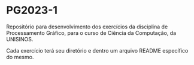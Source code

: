 # PG2023-1
 Repositório para desenvolvimento dos exercícios da disciplina de Processamento Gráfico, para o curso de Ciência da Computação, da UNISINOS.

Cada exercício terá seu diretório e dentro um arquivo README específico do mesmo.
